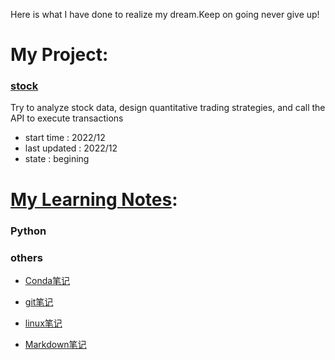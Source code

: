 Here is what I have done to realize my dream.Keep on going never give up!

# My Project:

### [stock](https://github.com/zhujunan/stock)

Try to analyze stock data, design quantitative trading strategies, and call the API to execute transactions

* start time   : 2022/12
* last updated : 2022/12
* state        : begining

# [My Learning Notes](https://github.com/zhujunan/Note):

### Python

### others

 * [Conda笔记](https://github.com/zhujunan/Note/blob/master/others/Conda%E7%AC%94%E8%AE%B0.md)

 * [git笔记](https://github.com/zhujunan/Note/blob/master/others/git%E7%AC%94%E8%AE%B0.md)

 * [linux笔记](https://github.com/zhujunan/Note/blob/master/others/linux%E7%AC%94%E8%AE%B0.md)

 * [Markdown笔记](https://github.com/zhujunan/Note/blob/master/others/markdown%E7%AC%94%E8%AE%B0.md)

